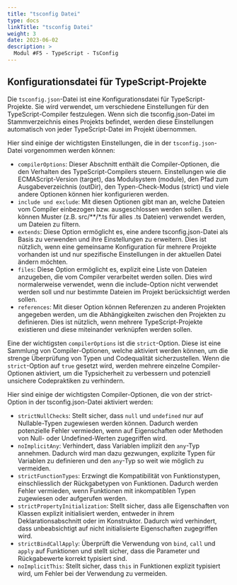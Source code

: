 ```yaml
---
title: "tsconfig Datei"
type: docs
linkTitle: "tsconfig Datei"
weight: 3
date: 2023-06-02
description: >
  Modul #F5 - TypeScript - TsConfig
---
```


## Konfigurationsdatei für TypeScript-Projekte
Die `tsconfig.json`-Datei ist eine Konfigurationsdatei für TypeScript-Projekte. Sie wird verwendet, um verschiedene Einstellungen für den TypeScript-Compiler festzulegen. Wenn sich die tsconfig.json-Datei im Stammverzeichnis eines Projekts befindet, werden diese Einstellungen automatisch von jeder TypeScript-Datei im Projekt übernommen.

Hier sind einige der wichtigsten Einstellungen, die in der `tsconfig.json`-Datei vorgenommen werden können:

* `compilerOptions`: Dieser Abschnitt enthält die Compiler-Optionen, die den Verhalten des TypeScript-Compilers steuern. Einstellungen wie die ECMAScript-Version (target), das Modulsystem (module), den Pfad zum Ausgabeverzeichnis (outDir), den Typen-Check-Modus (strict) und viele andere Optionen können hier konfigurieren werden.
* `include und exclude`: Mit diesen Optionen gibt man an, welche Dateien vom Compiler einbezogen bzw. ausgeschlossen werden sollen. Es können Muster (z.B. src/**/*.ts für alles .ts Dateien) verwendet werden, um Dateien zu filtern.
* `extends`: Diese Option ermöglicht es, eine andere tsconfig.json-Datei als Basis zu verwenden und ihre Einstellungen zu erweitern. Dies ist nützlich, wenn eine gemeinsame Konfiguration für mehrere Projekte vorhanden ist und nur spezifische Einstellungen in der aktuellen Datei ändern möchten.
* `files`: Diese Option ermöglicht es, explizit eine Liste von Dateien anzugeben, die vom Compiler verarbeitet werden sollen. Dies wird normalerweise verwendet, wenn die include-Option nicht verwendet werden soll und nur bestimmte Dateien im Projekt berücksichtigt werden sollen.
* `references`: Mit dieser Option können Referenzen zu anderen Projekten angegeben werden, um die Abhängigkeiten zwischen den Projekten zu definieren. Dies ist nützlich, wenn mehrere TypeScript-Projekte existieren und diese miteinander verknüpfen werden sollen.

Eine der wichtigsten `compilerOptions` ist die `strict`-Option. Diese ist eine Sammlung von Compiler-Optionen, welche aktiviert werden können, um die strenge Überprüfung von Typen und Codequalität sicherzustellen. Wenn die `strict`-Option auf `true` gesetzt wird, werden mehrere einzelne Compiler-Optionen aktiviert, um die Typsicherheit zu verbessern und potenziell unsichere Codepraktiken zu verhindern.

Hier sind einige der wichtigsten Compiler-Optionen, die von der strict-Option in der tsconfig.json-Datei aktiviert werden:

* `strictNullChecks`: Stellt sicher, dass `null` und `undefined` nur auf Nullable-Typen zugewiesen werden können. Dadurch werden potenzielle Fehler vermieden, wenn auf Eigenschaften oder Methoden von Null- oder Undefined-Werten zugegriffen wird.
* `noImplicitAny`: Verhindert, dass Variablen implizit den `any`-Typ annehmen. Dadurch wird man dazu gezwungen, explizite Typen für Variablen zu definieren und den `any`-Typ so weit wie möglich zu vermeiden.
* `strictFunctionTypes`: Erzwingt die Kompatibilität von Funktionstypen, einschliesslich der Rückgabetypen von Funktionen. Dadurch werden Fehler vermieden, wenn Funktionen mit inkompatiblen Typen zugewiesen oder aufgerufen werden. 
* `strictPropertyInitialization`: Stellt sicher, dass alle Eigenschaften von Klassen explizit initialisiert werden, entweder in ihrem Deklarationsabschnitt oder im Konstruktor. Dadurch wird verhindert, dass unbeabsichtigt auf nicht initialisierte Eigenschaften zugegriffen wird. 
* `strictBindCallApply`: Überprüft die Verwendung von `bind`, `call` und `apply` auf Funktionen und stellt sicher, dass die Parameter und Rückgabewerte korrekt typisiert sind. 
* `noImplicitThis`: Stellt sicher, dass `this` in Funktionen explizit typisiert wird, um Fehler bei der Verwendung zu vermeiden.

